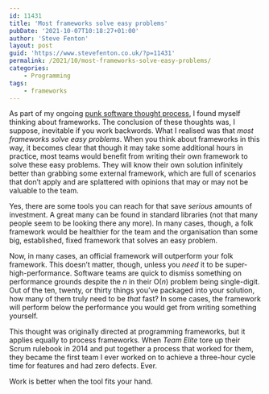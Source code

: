 ```yaml
---
id: 11431
title: 'Most frameworks solve easy problems'
pubDate: '2021-10-07T10:18:27+01:00'
author: 'Steve Fenton'
layout: post
guid: 'https://www.stevefenton.co.uk/?p=11431'
permalink: /2021/10/most-frameworks-solve-easy-problems/
categories:
    - Programming
tags:
    - frameworks
---
```


As part of my ongoing [punk software thought process](https://www.stevefenton.co.uk/2020/07/the-software-punk-revolution/), I found myself thinking about frameworks. The conclusion of these thoughts was, I suppose, inevitable if you work backwords. What I realised was that *most frameworks solve easy problems*. When you think about frameworks in this way, it becomes clear that though it may take some additional hours in practice, most teams would benefit from writing their own framework to solve these easy problems. They will know their own solution infinitely better than grabbing some external framework, which are full of scenarios that don’t apply and are splattered with opinions that may or may not be valuable to the team.

Yes, there are some tools you can reach for that save *serious* amounts of investment. A great many can be found in standard libraries (not that many people seem to be looking there any more). In many cases, though, a folk framework would be healthier for the team and the organisation than some big, established, fixed framework that solves an easy problem.

Now, in many cases, an official framework will outperform your folk framework. This doesn’t matter, though, unless you *need* it to be super-high-performance. Software teams are quick to dismiss something on performance grounds despite the *n* in their O(*n*) problem being single-digit. Out of the ten, twenty, or thirty things you’ve packaged into your solution, how many of them truly need to be *that* fast? In some cases, the framework will perform below the performance you would get from writing something yourself.

This thought was originally directed at programming frameworks, but it applies equally to process frameworks. When *Team Elite* tore up their Scrum rulebook in 2014 and put together a process that worked for them, they became the first team I ever worked on to achieve a three-hour cycle time for features and had zero defects. Ever.

Work is better when the tool fits your hand.